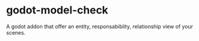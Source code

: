# godot-model-check
A godot addon that offer an entity, responsabiblity, relationship view of your scenes.
